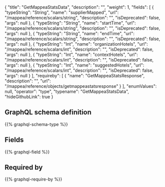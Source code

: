 {
  "title": "GetMappeaStatsData",
  "description": "",
  "weight": 1,
  "fields": [
    {
      "typeString": "String",
      "name": "supplierMapped",
      "url": "/mappea/reference/scalars/string",
      "description": "",
      "isDeprecated": false,
      "args": null
    },
    {
      "typeString": "String",
      "name": "startTime",
      "url": "/mappea/reference/scalars/string",
      "description": "",
      "isDeprecated": false,
      "args": null
    },
    {
      "typeString": "String",
      "name": "endTime",
      "url": "/mappea/reference/scalars/string",
      "description": "",
      "isDeprecated": false,
      "args": null
    },
    {
      "typeString": "Int",
      "name": "organizationHotels",
      "url": "/mappea/reference/scalars/int",
      "description": "",
      "isDeprecated": false,
      "args": null
    },
    {
      "typeString": "Int",
      "name": "contextHotels",
      "url": "/mappea/reference/scalars/int",
      "description": "",
      "isDeprecated": false,
      "args": null
    },
    {
      "typeString": "Int",
      "name": "suggestedHotels",
      "url": "/mappea/reference/scalars/int",
      "description": "",
      "isDeprecated": false,
      "args": null
    }
  ],
  "requireby": [
    {
      "name": "GetMappeaStatsResponse",
      "description": "",
      "url": "/mappea/reference/objects/getmappeastatsresponse"
    }
  ],
  "enumValues": null,
  "operator": "type",
  "typename": "GetMappeaStatsData",
  "hideGithubLink": true
}
## GraphQL schema definition

{{% graphql-schema-type %}}

## Fields

{{% graphql-field %}}

## Required by

{{% graphql-require-by %}}
